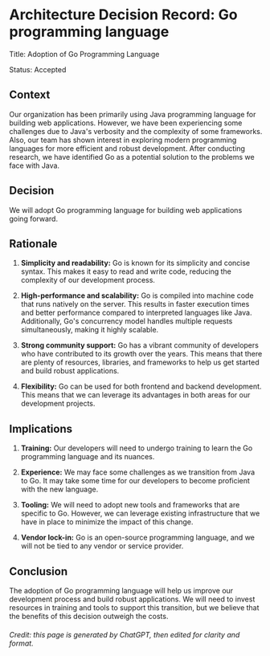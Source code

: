 # Architecture Decision Record: Go programming language

Title: Adoption of Go Programming Language

Status: Accepted

## Context

Our organization has been primarily using Java programming language for building web applications. However, we have been experiencing some challenges due to Java's verbosity and the complexity of some frameworks. Also, our team has shown interest in exploring modern programming languages for more efficient and robust development. After conducting research, we have identified Go as a potential solution to the problems we face with Java.

## Decision

We will adopt Go programming language for building web applications going forward.

## Rationale

1. **Simplicity and readability:** Go is known for its simplicity and concise syntax. This makes it easy to read and write code, reducing the complexity of our development process.

2. **High-performance and scalability:** Go is compiled into machine code that runs natively on the server. This results in faster execution times and better performance compared to interpreted languages like Java. Additionally, Go's concurrency model handles multiple requests simultaneously, making it highly scalable.

3. **Strong community support:** Go has a vibrant community of developers who have contributed to its growth over the years. This means that there are plenty of resources, libraries, and frameworks to help us get started and build robust applications.

4. **Flexibility:** Go can be used for both frontend and backend development. This means that we can leverage its advantages in both areas for our development projects.

## Implications

1. **Training:** Our developers will need to undergo training to learn the Go programming language and its nuances.

2. **Experience:**  We may face some challenges as we transition from Java to Go. It may take some time for our developers to become proficient with the new language.

3. **Tooling:**  We will need to adopt new tools and frameworks that are specific to Go. However, we can leverage existing infrastructure that we have in place to minimize the impact of this change.

4. **Vendor lock-in:**  Go is an open-source programming language, and we will not be tied to any vendor or service provider.

## Conclusion

The adoption of Go programming language will help us improve our development process and build robust applications. We will need to invest resources in training and tools to support this transition, but we believe that the benefits of this decision outweigh the costs.

<h6>Credit: this page is generated by ChatGPT, then edited for clarity and format.</h6>